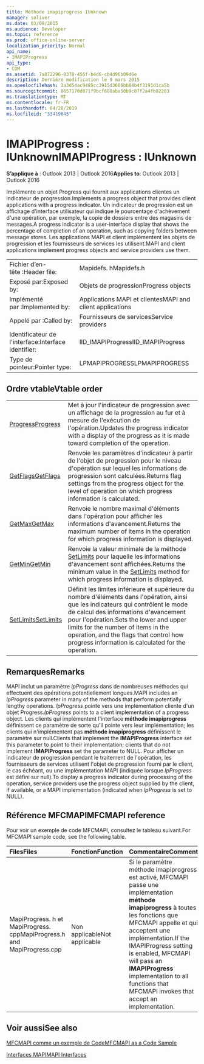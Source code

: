 ```yaml
---
title: Méthode imapiprogress IUnknown
manager: soliver
ms.date: 03/09/2015
ms.audience: Developer
ms.topic: reference
ms.prod: office-online-server
localization_priority: Normal
api_name:
- IMAPIProgress
api_type:
- COM
ms.assetid: 7a872296-0378-456f-b4d6-cb4d96b09d6e
description: Dernière modification le 9 mars 2015
ms.openlocfilehash: 3a3d54ac9485cc3915d3606bb84b4f3191d1ca5b
ms.sourcegitcommit: 8657170d071f9bcf680aba50b9c07f2a4fb82283
ms.translationtype: MT
ms.contentlocale: fr-FR
ms.lasthandoff: 04/28/2019
ms.locfileid: "33419645"
---
```

# <a name="imapiprogress--iunknown"></a><span data-ttu-id="25488-103">IMAPIProgress : IUnknown</span><span class="sxs-lookup"><span data-stu-id="25488-103">IMAPIProgress : IUnknown</span></span>

  
  
<span data-ttu-id="25488-104">**S’applique à** : Outlook 2013 | Outlook 2016</span><span class="sxs-lookup"><span data-stu-id="25488-104">**Applies to**: Outlook 2013 | Outlook 2016</span></span> 
  
<span data-ttu-id="25488-105">Implémente un objet Progress qui fournit aux applications clientes un indicateur de progression.</span><span class="sxs-lookup"><span data-stu-id="25488-105">Implements a progress object that provides client applications with a progress indicator.</span></span> <span data-ttu-id="25488-106">Un indicateur de progression est un affichage d'interface utilisateur qui indique le pourcentage d'achèvement d'une opération, par exemple, la copie de dossiers entre des magasins de messages.</span><span class="sxs-lookup"><span data-stu-id="25488-106">A progress indicator is a user-interface display that shows the percentage of completion of an operation, such as copying folders between message stores.</span></span> <span data-ttu-id="25488-107">Les applications MAPI et client implémentent les objets de progression et les fournisseurs de services les utilisent.</span><span class="sxs-lookup"><span data-stu-id="25488-107">MAPI and client applications implement progress objects and service providers use them.</span></span> 
  
|||
|:-----|:-----|
|<span data-ttu-id="25488-108">Fichier d’en-tête :</span><span class="sxs-lookup"><span data-stu-id="25488-108">Header file:</span></span>  <br/> |<span data-ttu-id="25488-109">Mapidefs. h</span><span class="sxs-lookup"><span data-stu-id="25488-109">Mapidefs.h</span></span>  <br/> |
|<span data-ttu-id="25488-110">Exposé par:</span><span class="sxs-lookup"><span data-stu-id="25488-110">Exposed by:</span></span>  <br/> |<span data-ttu-id="25488-111">Objets de progression</span><span class="sxs-lookup"><span data-stu-id="25488-111">Progress objects</span></span>  <br/> |
|<span data-ttu-id="25488-112">Implémenté par :</span><span class="sxs-lookup"><span data-stu-id="25488-112">Implemented by:</span></span>  <br/> |<span data-ttu-id="25488-113">Applications MAPI et clientes</span><span class="sxs-lookup"><span data-stu-id="25488-113">MAPI and client applications</span></span>  <br/> |
|<span data-ttu-id="25488-114">Appelé par :</span><span class="sxs-lookup"><span data-stu-id="25488-114">Called by:</span></span>  <br/> |<span data-ttu-id="25488-115">Fournisseurs de services</span><span class="sxs-lookup"><span data-stu-id="25488-115">Service providers</span></span>  <br/> |
|<span data-ttu-id="25488-116">Identificateur de l'interface:</span><span class="sxs-lookup"><span data-stu-id="25488-116">Interface identifier:</span></span>  <br/> |<span data-ttu-id="25488-117">IID_IMAPIProgress</span><span class="sxs-lookup"><span data-stu-id="25488-117">IID_IMAPIProgress</span></span>  <br/> |
|<span data-ttu-id="25488-118">Type de pointeur:</span><span class="sxs-lookup"><span data-stu-id="25488-118">Pointer type:</span></span>  <br/> |<span data-ttu-id="25488-119">LPMAPIPROGRESS</span><span class="sxs-lookup"><span data-stu-id="25488-119">LPMAPIPROGRESS</span></span>  <br/> |
   
## <a name="vtable-order"></a><span data-ttu-id="25488-120">Ordre vtable</span><span class="sxs-lookup"><span data-stu-id="25488-120">Vtable order</span></span>

|||
|:-----|:-----|
|[<span data-ttu-id="25488-121">Progress</span><span class="sxs-lookup"><span data-stu-id="25488-121">Progress</span></span>](imapiprogress-progress.md) <br/> |<span data-ttu-id="25488-122">Met à jour l'indicateur de progression avec un affichage de la progression au fur et à mesure de l'exécution de l'opération.</span><span class="sxs-lookup"><span data-stu-id="25488-122">Updates the progress indicator with a display of the progress as it is made toward completion of the operation.</span></span>  <br/> |
|[<span data-ttu-id="25488-123">GetFlags</span><span class="sxs-lookup"><span data-stu-id="25488-123">GetFlags</span></span>](imapiprogress-getflags.md) <br/> |<span data-ttu-id="25488-124">Renvoie les paramètres d'indicateur à partir de l'objet de progression pour le niveau d'opération sur lequel les informations de progression sont calculées.</span><span class="sxs-lookup"><span data-stu-id="25488-124">Returns flag settings from the progress object for the level of operation on which progress information is calculated.</span></span>  <br/> |
|[<span data-ttu-id="25488-125">GetMax</span><span class="sxs-lookup"><span data-stu-id="25488-125">GetMax</span></span>](imapiprogress-getmax.md) <br/> |<span data-ttu-id="25488-126">Renvoie le nombre maximal d'éléments dans l'opération pour afficher les informations d'avancement.</span><span class="sxs-lookup"><span data-stu-id="25488-126">Returns the maximum number of items in the operation for which progress information is displayed.</span></span>  <br/> |
|[<span data-ttu-id="25488-127">GetMin</span><span class="sxs-lookup"><span data-stu-id="25488-127">GetMin</span></span>](imapiprogress-getmin.md) <br/> |<span data-ttu-id="25488-128">Renvoie la valeur minimale de la méthode [SetLimits](imapiprogress-setlimits.md) pour laquelle les informations d'avancement sont affichées.</span><span class="sxs-lookup"><span data-stu-id="25488-128">Returns the minimum value in the [SetLimits](imapiprogress-setlimits.md) method for which progress information is displayed.</span></span>  <br/> |
|[<span data-ttu-id="25488-129">SetLimits</span><span class="sxs-lookup"><span data-stu-id="25488-129">SetLimits</span></span>](imapiprogress-setlimits.md) <br/> |<span data-ttu-id="25488-130">Définit les limites inférieure et supérieure du nombre d'éléments dans l'opération, ainsi que les indicateurs qui contrôlent le mode de calcul des informations d'avancement pour l'opération.</span><span class="sxs-lookup"><span data-stu-id="25488-130">Sets the lower and upper limits for the number of items in the operation, and the flags that control how progress information is calculated for the operation.</span></span>  <br/> |
   
## <a name="remarks"></a><span data-ttu-id="25488-131">Remarques</span><span class="sxs-lookup"><span data-stu-id="25488-131">Remarks</span></span>

<span data-ttu-id="25488-132">MAPI inclut un paramètre _lpProgress_ dans de nombreuses méthodes qui effectuent des opérations potentiellement longues.</span><span class="sxs-lookup"><span data-stu-id="25488-132">MAPI includes an  _lpProgress_ parameter in many of the methods that perform potentially lengthy operations.</span></span>  <span data-ttu-id="25488-133">_lpProgress_ pointe vers une implémentation cliente d'un objet Progress.</span><span class="sxs-lookup"><span data-stu-id="25488-133">_lpProgress_ points to a client implementation of a progress object.</span></span> <span data-ttu-id="25488-134">Les clients qui implémentent l'interface **méthode imapiprogress** définissent ce paramètre de sorte qu'il pointe vers leur implémentation; les clients qui n'implémentent pas **méthode imapiprogress** définissent le paramètre sur null.</span><span class="sxs-lookup"><span data-stu-id="25488-134">Clients that implement the **IMAPIProgress** interface set this parameter to point to their implementation; clients that do not implement **IMAPIProgress** set the parameter to NULL.</span></span> <span data-ttu-id="25488-135">Pour afficher un indicateur de progression pendant le traitement de l'opération, les fournisseurs de services utilisent l'objet de progression fourni par le client, le cas échéant, ou une implémentation MAPI (indiquée lorsque _lpProgress_ est défini sur null).</span><span class="sxs-lookup"><span data-stu-id="25488-135">To display a progress indicator during processing of the operation, service providers use the progress object supplied by the client, if available, or a MAPI implementation (indicated when  _lpProgress_ is set to NULL).</span></span> 
  
## <a name="mfcmapi-reference"></a><span data-ttu-id="25488-136">Référence MFCMAPI</span><span class="sxs-lookup"><span data-stu-id="25488-136">MFCMAPI reference</span></span>

<span data-ttu-id="25488-137">Pour voir un exemple de code MFCMAPI, consultez le tableau suivant.</span><span class="sxs-lookup"><span data-stu-id="25488-137">For MFCMAPI sample code, see the following table.</span></span>
  
|<span data-ttu-id="25488-138">**Files**</span><span class="sxs-lookup"><span data-stu-id="25488-138">**Files**</span></span>|<span data-ttu-id="25488-139">**Fonction**</span><span class="sxs-lookup"><span data-stu-id="25488-139">**Function**</span></span>|<span data-ttu-id="25488-140">**Commentaire**</span><span class="sxs-lookup"><span data-stu-id="25488-140">**Comment**</span></span>|
|:-----|:-----|:-----|
|<span data-ttu-id="25488-141">MapiProgress. h et MapiProgress. cpp</span><span class="sxs-lookup"><span data-stu-id="25488-141">MapiProgress.h and MapiProgress.cpp</span></span>  <br/> |<span data-ttu-id="25488-142">Non applicable</span><span class="sxs-lookup"><span data-stu-id="25488-142">Not applicable</span></span>  <br/> |<span data-ttu-id="25488-143">Si le paramètre méthode imapiprogress est activé, MFCMAPI passe une implémentation **méthode imapiprogress** à toutes les fonctions que MFCMAPI appelle et qui acceptent une implémentation.</span><span class="sxs-lookup"><span data-stu-id="25488-143">If the IMAPIProgress setting is enabled, MFCMAPI will pass an **IMAPIProgress** implementation to all functions that MFCMAPI invokes that accept an implementation.</span></span>  <br/> |
   
## <a name="see-also"></a><span data-ttu-id="25488-144">Voir aussi</span><span class="sxs-lookup"><span data-stu-id="25488-144">See also</span></span>



[<span data-ttu-id="25488-145">MFCMAPI comme un exemple de Code</span><span class="sxs-lookup"><span data-stu-id="25488-145">MFCMAPI as a Code Sample</span></span>](mfcmapi-as-a-code-sample.md)
  
[<span data-ttu-id="25488-146">Interfaces MAPI</span><span class="sxs-lookup"><span data-stu-id="25488-146">MAPI Interfaces</span></span>](mapi-interfaces.md)

